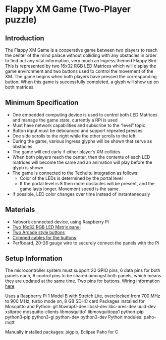 # Flappy XM Game (Two-Player puzzle)

## Introduction
The Flappy XM Game is a cooperative game between two players to reach the center of the mind palace without colliding with any obstacles in order to find out any vital information, very much an Ingress themed Flappy Bird. This is represented by two 16x32 RGB LED Matrices which will display the game environment and two buttons used to control the movement of the XM. The game begins when both players have pressed the corresponding button. When this game is successfully completed, a glyph will show up on both matrices.

## Minimum Specification
* One embedded computing device is used to control both LED Matrices and manage the game state, currently a RPi is used
* Must have network capabilities and subscribe to the “level” topic
* Button input must be debounced and support repeated presses
* One side scrolls to the right while the other scrolls to the left
* During the game, various Ingress glyphs will be shown that serve as obstacles
* The game will end early if either player’s XM collides
* When both players reach the center, then the contents of each LED matrices will become the same and an animation will play before the glyph is shown
* The game is connected to the Techultu integration as follows:
   * Color of the LEDs is determined by the portal level
   * If the portal level is 8 then more obstacles will be present, and the game lasts longer. Movement speed is the same.
* If possible, LED color changes over time instead of instantaneously 

## Materials
* Network connected device, using Raspberry Pi
* [Two 16x32 RGB LED Matrix panel](https://www.adafruit.com/product/420)
* [Two Arcade style buttons](https://www.adafruit.com/product/476)
* [Crimped cables for the buttons](https://www.adafruit.com/product/1152)
* Perfboard, 20-26 gauge wire to securely connect the panels with the Pi

## Setup Information
The microcontroller system must support 20 GPIO pins, 6 data pins for both panels each, 6 control pins to be shared amongst both panels, which means they are updated at the same time. Two pins for buttons. [Wiring information here](https://learn.adafruit.com/32x16-32x32-rgb-led-matrix/connecting-with-jumper-wires)

Uses a Raspberry Pi 1 Model B with Stretch Lite, overclocked from 700 MHz to 900 MHz, turbo mode on, 8 GB SDHC card
Packages installed for Mosquitto and Python: git libwrap0-dev libssl-dev libc-ares-dev uuid-dev xsltproc mosquitto-clients libmosquitto1 libmosquittopp1 python-pip python3-pip python3-gi python-dev python3-dev 
Python modules: paho-mqtt

Manually installed packages: pigpio, Eclipse Paho for C
